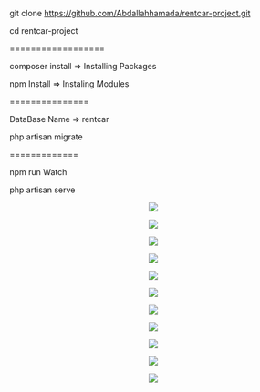 
git clone https://github.com/Abdallahhamada/rentcar-project.git 

cd rentcar-project

==================

composer install => Installing Packages

npm Install => Instaling Modules

===============

DataBase Name => rentcar

php artisan migrate

=============

npm run Watch

php artisan serve


<p align="center"><img src="https://imgur.com/I1TdR7N.jpg" /></p>

<p align="center"><img src="https://imgur.com/CS0oX2N.jpg"></p>

<p align="center"><img src="https://imgur.com/CM1p34B.jpg"></p>

<p align="center"><img src="https://imgur.com/STRiRvr.jpg"></p>

<p align="center"><img src="https://imgur.com/KpPz3rl.jpg"></p>

<p align="center"><img src="https://imgur.com/T1Jep43.jpg"></p>

<p align="center"><img src="https://imgur.com/3WzWLQd.jpg"></p>

<p align="center"><img src="https://imgur.com/FFIC0TB.jpg"></p>

<p align="center"><img src="https://imgur.com/yfvJWva.jpg"></p>

<p align="center"><img src="https://imgur.com/xTNina7.jpg"></p>

<p align="center"><img src="https://imgur.com/tVcHRJd.jpg"></p>
